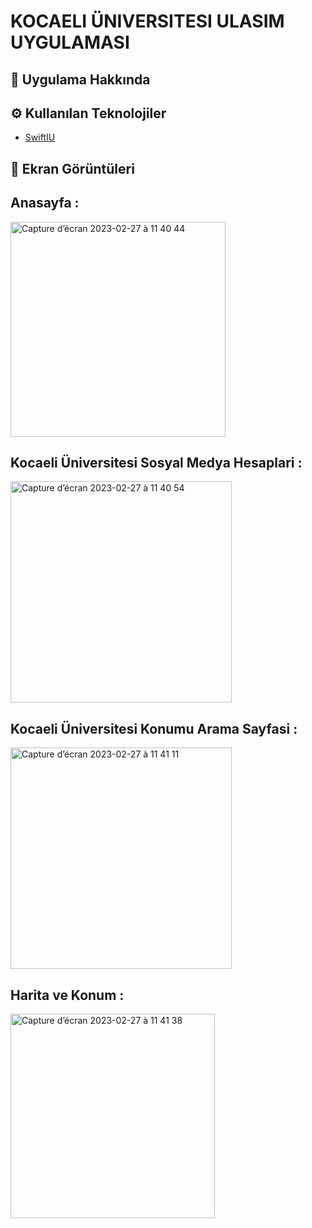 # KOCAELI ÜNIVERSITESI ULASIM UYGULAMASI 
## :calling: Uygulama Hakkında 
## :gear: Kullanılan Teknolojiler
- [SwiftIU](https://developer.apple.com/xcode/swiftui/)

## :camera_flash: Ekran Görüntüleri
## Anasayfa : 
<img width="344" alt="Capture d’écran 2023-02-27 à 11 40 44" src="https://user-images.githubusercontent.com/80275552/221515612-66c06ee8-5282-48a2-a982-e042d4a239d7.png">


## Kocaeli Üniversitesi Sosyal Medya Hesaplari : 
<img width="354" alt="Capture d’écran 2023-02-27 à 11 40 54" src="https://user-images.githubusercontent.com/80275552/221516020-5ddbedc5-ea72-4831-90e0-3256e591404b.png">

## Kocaeli Üniversitesi Konumu Arama Sayfasi : 
<img width="354" alt="Capture d’écran 2023-02-27 à 11 41 11" src="https://user-images.githubusercontent.com/80275552/221516215-213cd58f-e763-4b2b-adf7-f707d90550ea.png">


## Harita ve Konum : 
<img width="327" alt="Capture d’écran 2023-02-27 à 11 41 38" src="https://user-images.githubusercontent.com/80275552/221516454-aca8eb7b-c19a-425a-b5c2-6a5a72447205.png">
